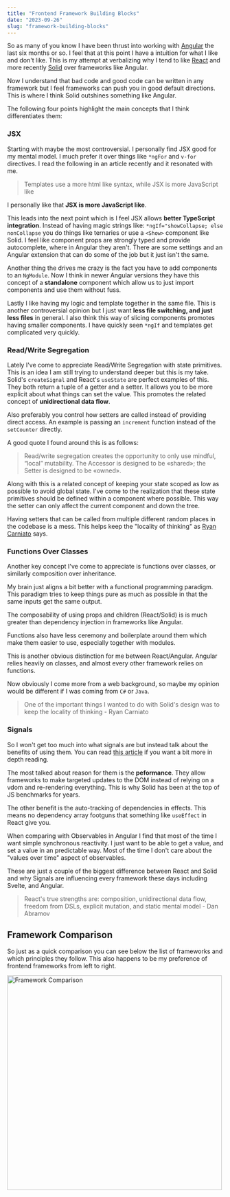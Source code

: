 ```yaml
---
title: "Frontend Framework Building Blocks"
date: "2023-09-26"
slug: "framework-building-blocks"
---
```


So as many of you know I have been thrust into working with <a href="https://angular.io/">Angular</a> the last six months or so. I feel that at this point I have a intuition for what I like and don't like. This is my attempt at verbalizing why I tend to like <a href="https://react.dev/">React</a> and more recently <a href="https://www.solidjs.com/">Solid</a> over frameworks like Angular.

Now I understand that bad code and good code can be written in any framework but I feel frameworks can push you in good default directions. This is where I think Solid outshines something like Angular.

The following four points highlight the main concepts that I think differentiates them:
### JSX

Starting with maybe the most controversial. I personally find JSX good for my mental model. I much prefer it over things like `*ngFor` and `v-for` directives. I read the following in an article recently and it resonated with me.

> Templates use a more html like syntax, while JSX is more JavaScript like 

I personally like that <strong>JSX is more JavaScript like</strong>.

This leads into the next point which is I feel JSX allows <strong>better TypeScript integration</strong>. Instead of having magic strings like: `*ngIf="showCollapse; else nonCollapse` you do things like ternaries or use a `<Show>` component like Solid. I feel like component props are strongly typed and provide autocomplete, where in Angular they aren't. There are some settings and an Angular extension that can do some of the job but it just isn't the same.

Another thing the drives me crazy is the fact you have to add components to an `NgModule`. Now I think in newer Angular versions they have this concept of a <strong>standalone</strong> component which allow us to just import components and use them without fuss.

Lastly I like having my logic and template together in the same file. This is another controversial opinion but I just want <strong>less file switching, and just less files</strong> in general. I also think this way of slicing components promotes having smaller components. I have quickly seen `*ngIf` and templates get complicated very quickly.

### Read/Write Segregation

Lately I've come to appreciate Read/Write Segregation with state primitives. This is an idea I am still trying to understand deeper but this is my take. Solid's `createSignal` and React's `useState` are perfect examples of this. They both return a tuple of a getter and a setter. It allows you to be more explicit about what things can set the value. This promotes the related concept of <strong>unidirectional data flow</strong>. 

Also preferably you control how setters are called instead of providing direct access. An example is passing an `increment` function instead of the `setCounter` directly.

A good quote I found around this is as follows:

> Read/write segregation creates the opportunity to only use mindful, “local” mutability. The Accessor is designed to be «shared»; the Setter is designed to be «owned».

Along with this is a related concept of keeping your state scoped as low as possible to avoid global state. I've come to the realization that these state primitives should be defined within a component where possible. This way the setter can only affect the current component and down the tree.

Having setters that can be called from multiple different random places in the codebase is a mess. This helps keep the "locality of thinking" as <a href="https://twitter.com/RyanCarniato">Ryan Carniato</a> says.

### Functions Over Classes

Another key concept I've come to appreciate is functions over classes, or similarly composition over inheritance.

My brain just aligns a bit better with a functional programming paradigm. This paradigm tries to keep things pure as much as possible in that the same inputs get the same output.

The composability of using props and children (React/Solid) is is much greater than dependency injection in frameworks like Angular.

Functions also have less ceremony and boilerplate around them which make them easier to use, especially together with modules.

This is another obvious distinction for me between React/Angular. Angular relies heavily on classes, and almost every other framework relies on functions.

Now obviously I come more from a web background, so maybe my opinion would be different if I was coming from `C#` or `Java`.

> One of the important things I wanted to do with Solid's design was to keep the locality of thinking - Ryan Carniato

### Signals

So I won't get too much into what signals are but instead talk about the benefits of using them. You can read <a href="https://dev.to/this-is-learning/react-vs-signals-10-years-later-3k71">this article</a> if you want a bit more in depth reading.

The most talked about reason for them is the <strong>peformance</strong>. They allow frameworks to make targeted updates to the DOM instead of relying on a vdom and re-rendering everything. This is why Solid has been at the top of JS benchmarks for years.

The other benefit is the auto-tracking of dependencies in effects. This means no dependency array footguns that something like `useEffect` in React give you.

When comparing with Observables in Angular I find that most of the time I want simple synchronous reactivity. I just want to be able to get a value, and set a value in an predictable way. Most of the time I don't care about the "values over time" aspect of observables.

These are just a couple of the biggest difference between React and Solid and why Signals are influencing every framework these days including Svelte, and Angular.

> React's true strengths are: composition, unidirectional data flow, freedom from DSLs, explicit mutation, and static mental model - Dan Abramov

## Framework Comparison

So just as a quick comparison you can see below the list of frameworks and which principles they follow. This also happens to be my preference of frontend frameworks from left to right.

<p>
    <img width="500" src="/images/posts/framework-compare.png" alt="Framework Comparison">
</p>